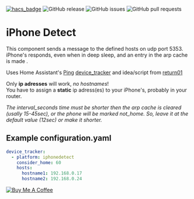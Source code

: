 [![hacs_badge](https://img.shields.io/badge/HACS-Default-orange.svg)](https://github.com/custom-components/hacs) 
![GitHub release](https://img.shields.io/github/release/mudape/iphonedetect.svg)
![GitHub issues](https://img.shields.io/github/issues/mudape/iphonedetect.svg)
![GitHub pull requests](https://img.shields.io/github/issues-pr/mudape/iphonedetect.svg)  
# iPhone Detect
This component sends a message to the defined hosts on udp port 5353.  
iPhone's responds, even when in deep sleep, and an entry in the arp cache is made .  

Uses Home Assistant's [Ping](https://www.home-assistant.io/components/ping/#presence-detection) [device_tracker](https://www.home-assistant.io/components/device_tracker/) and idea/script from [return01](https://community.home-assistant.io/t/iphone-device-tracker-on-linux/13698)

Only **ip adresses** will work, _no hostnames_!  
You have to assign a **static** ip adress(es) to your iPhone's, probably in your router. 

_The interval_seconds time must be shorter then the arp cache is cleared (usally 15-45sec), or the phone will be marked not_home._
_So, leave it at the default value (12sec) or make it shorter._

## Example configuration.yaml

```yaml
device_tracker:
  - platform: iphonedetect
    consider_home: 60
    hosts:
      hostname1: 192.168.0.17
      hostname2: 192.168.0.24
```


<a href="https://www.buymeacoffee.com/MudApe" target="_blank"><img src="https://www.buymeacoffee.com/assets/img/custom_images/orange_img.png" alt="Buy Me A Coffee" style="height: auto !important;width: auto !important;" ></a>
